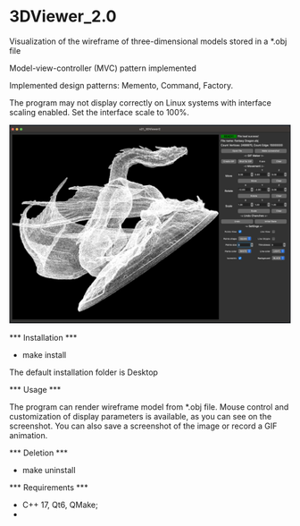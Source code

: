 # 3DViewer_2.0

Visualization of the wireframe of three-dimensional models stored in a *.obj file

Model-view-controller (MVC) pattern implemented

Implemented design patterns: Memento, Command, Factory.

The program may not display correctly on Linux systems with interface scaling enabled. 
Set the interface scale to 100%. 

<img src="materials/preview.png" alt="preview" width="650">

*** Installation *** 

 - make install

The default installation folder is Desktop
 
*** Usage ***

The program can render wireframe model from *.obj file. 
Mouse control and customization of display parameters is available, as you can see on the screenshot. 
You can also save a screenshot of the image or record a GIF animation.

*** Deletion ***

 - make uninstall

*** Requirements ***

 - C++ 17, Qt6, QMake;
 - 
